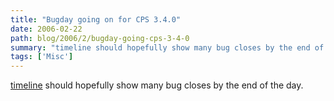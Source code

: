 ```yaml
---
title: "Bugday going on for CPS 3.4.0"
date: 2006-02-22
path: blog/2006/2/bugday-going-cps-3-4-0
summary: "timeline should hopefully show many bug closes by the end of the day."
tags: ['Misc']
---
```


<a href="http://svn.nuxeo.org/trac/pub/timeline">timeline</a> should hopefully show many bug closes by the end of the day. 

